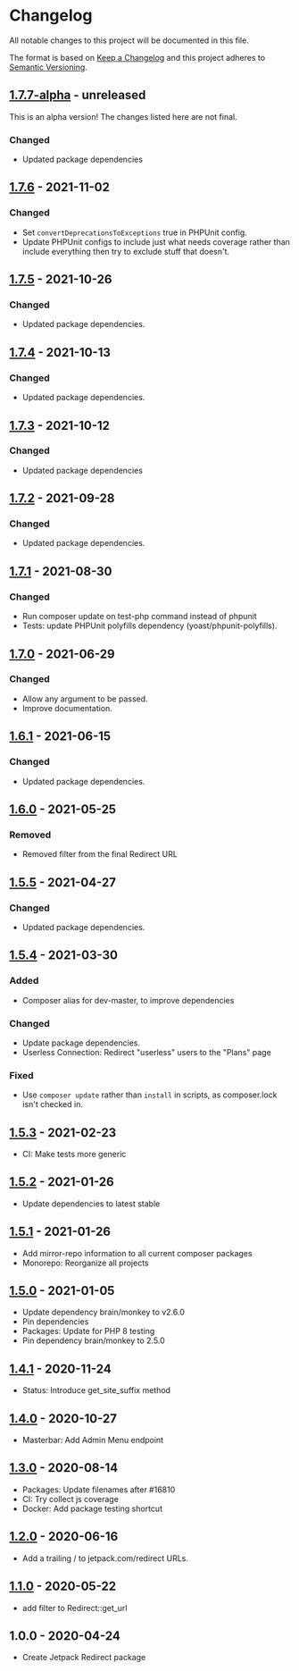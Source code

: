 # Changelog

All notable changes to this project will be documented in this file.

The format is based on [Keep a Changelog](https://keepachangelog.com/en/1.0.0/)
and this project adheres to [Semantic Versioning](https://semver.org/spec/v2.0.0.html).

## [1.7.7-alpha] - unreleased

This is an alpha version! The changes listed here are not final.

### Changed
- Updated package dependencies

## [1.7.6] - 2021-11-02
### Changed
- Set `convertDeprecationsToExceptions` true in PHPUnit config.
- Update PHPUnit configs to include just what needs coverage rather than include everything then try to exclude stuff that doesn't.

## [1.7.5] - 2021-10-26
### Changed
- Updated package dependencies.

## [1.7.4] - 2021-10-13
### Changed
- Updated package dependencies.

## [1.7.3] - 2021-10-12
### Changed
- Updated package dependencies

## [1.7.2] - 2021-09-28
### Changed
- Updated package dependencies.

## [1.7.1] - 2021-08-30
### Changed
- Run composer update on test-php command instead of phpunit
- Tests: update PHPUnit polyfills dependency (yoast/phpunit-polyfills).

## [1.7.0] - 2021-06-29
### Changed
- Allow any argument to be passed.
- Improve documentation.

## [1.6.1] - 2021-06-15
### Changed
- Updated package dependencies.

## [1.6.0] - 2021-05-25
### Removed
- Removed filter from the final Redirect URL

## [1.5.5] - 2021-04-27
### Changed
- Updated package dependencies.

## [1.5.4] - 2021-03-30
### Added
- Composer alias for dev-master, to improve dependencies

### Changed
- Update package dependencies.
- Userless Connection: Redirect "userless" users to the "Plans" page

### Fixed
- Use `composer update` rather than `install` in scripts, as composer.lock isn't checked in.

## [1.5.3] - 2021-02-23

- CI: Make tests more generic

## [1.5.2] - 2021-01-26

- Update dependencies to latest stable

## [1.5.1] - 2021-01-26

- Add mirror-repo information to all current composer packages
- Monorepo: Reorganize all projects

## [1.5.0] - 2021-01-05

- Update dependency brain/monkey to v2.6.0
- Pin dependencies
- Packages: Update for PHP 8 testing
- Pin dependency brain/monkey to 2.5.0

## [1.4.1] - 2020-11-24

- Status: Introduce get_site_suffix method

## [1.4.0] - 2020-10-27

- Masterbar: Add Admin Menu endpoint

## [1.3.0] - 2020-08-14

- Packages: Update filenames after #16810
- CI: Try collect js coverage
- Docker: Add package testing shortcut

## [1.2.0] - 2020-06-16

- Add a trailing / to jetpack.com/redirect URLs.

## [1.1.0] - 2020-05-22

- add filter to Redirect::get_url

## 1.0.0 - 2020-04-24

- Create Jetpack Redirect package

[1.7.7-alpha]: https://github.com/Automattic/jetpack-redirect/compare/v1.7.6...v1.7.7-alpha
[1.7.6]: https://github.com/Automattic/jetpack-redirect/compare/v1.7.5...v1.7.6
[1.7.5]: https://github.com/Automattic/jetpack-redirect/compare/v1.7.4...v1.7.5
[1.7.4]: https://github.com/Automattic/jetpack-redirect/compare/v1.7.3...v1.7.4
[1.7.3]: https://github.com/Automattic/jetpack-redirect/compare/v1.7.2...v1.7.3
[1.7.2]: https://github.com/Automattic/jetpack-redirect/compare/v1.7.1...v1.7.2
[1.7.1]: https://github.com/Automattic/jetpack-redirect/compare/v1.7.0...v1.7.1
[1.7.0]: https://github.com/Automattic/jetpack-redirect/compare/v1.6.1...v1.7.0
[1.6.1]: https://github.com/Automattic/jetpack-redirect/compare/v1.6.0...v1.6.1
[1.6.0]: https://github.com/Automattic/jetpack-redirect/compare/v1.5.5...v1.6.0
[1.5.5]: https://github.com/Automattic/jetpack-redirect/compare/v1.5.4...v1.5.5
[1.5.4]: https://github.com/Automattic/jetpack-redirect/compare/v1.5.3...v1.5.4
[1.5.3]: https://github.com/Automattic/jetpack-redirect/compare/v1.5.2...v1.5.3
[1.5.2]: https://github.com/Automattic/jetpack-redirect/compare/v1.5.1...v1.5.2
[1.5.1]: https://github.com/Automattic/jetpack-redirect/compare/v1.5.0...v1.5.1
[1.5.0]: https://github.com/Automattic/jetpack-redirect/compare/v1.4.1...v1.5.0
[1.4.1]: https://github.com/Automattic/jetpack-redirect/compare/v1.4.0...v1.4.1
[1.4.0]: https://github.com/Automattic/jetpack-redirect/compare/v1.3.0...v1.4.0
[1.3.0]: https://github.com/Automattic/jetpack-redirect/compare/v1.2.0...v1.3.0
[1.2.0]: https://github.com/Automattic/jetpack-redirect/compare/v1.1.0...v1.2.0
[1.1.0]: https://github.com/Automattic/jetpack-redirect/compare/v1.0.0...v1.1.0
